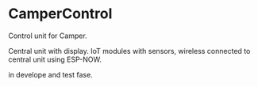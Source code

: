 # CamperControl
Control unit for Camper.

Central unit with display. IoT modules with sensors, wireless connected to central unit using ESP-NOW.

in develope and test fase.
